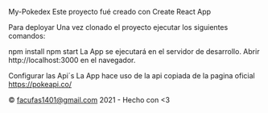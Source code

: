 My-Pokedex
Este proyecto fué creado con Create React App 

Para deployar
Una vez clonado el proyecto ejecutar los siguientes comandos:

npm install
npm start
La App se ejecutará en el servidor de desarrollo.
Abrir http://localhost:3000 en el navegador.

Configurar las Api´s
La App hace uso de la api copiada de la pagina oficial https://pokeapi.co/



© facufas1401@gmail.com 2021 - Hecho con <3

